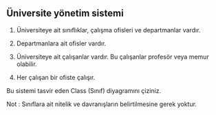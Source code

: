 ## Üniversite yönetim sistemi

1. Üniversiteye ait sınıflıklar, çalışma 
ofisleri ve departmanlar vardır.

2. Departmanlara ait ofisler vardır.

3. Üniversiteye ait çalışanlar vardır. Bu çalışanlar profesör veya memur olabilir.

4. Her çalışan bir ofiste çalışır.

Bu sistemi tasvir eden Class (Sınıf) diyagramını çiziniz.

Not : Sınıflara ait nitelik ve davranışların belirtilmesine gerek yoktur.



